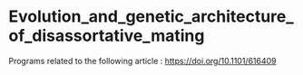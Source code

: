 # Evolution_and_genetic_architecture_of_disassortative_mating
Programs related to the following article : https://doi.org/10.1101/616409
